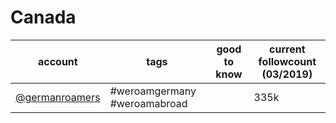 # Canada
|                          account                           |             tags             | good to know | current followcount (03/2019) |
| ---------------------------------------------------------- | ---------------------------- | ------------ | ----------------------------- |
| [@germanroamers](https://www.instagram.com/germanroamers/) | #weroamgermany #weroamabroad |              |335k|
